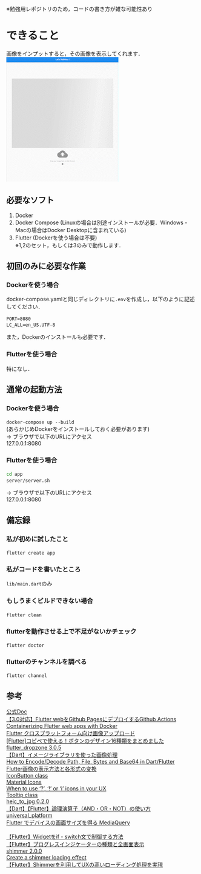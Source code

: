 ※勉強用レポジトリのため，コードの書き方が雑な可能性あり  

# できること  

画像をインプットすると，その画像を表示してくれます．  
![](media/sample.gif)


## 必要なソフト  
1. Docker  
2. Docker Compose (Linuxの場合は別途インストールが必要．Windows・Macの場合はDocker Desktopに含まれている)  
3. Flutter  (Dockerを使う場合は不要)  
※1,2のセット，もしくは3のみで動作します．  

## 初回のみに必要な作業  
### Dockerを使う場合  
docker-compose.yamlと同じディレクトリに`.env`を作成し，以下のように記述してください．
```
PORT=8080
LC_ALL=en_US.UTF-8
```  
また，Dockerのインストールも必要です．  

### Flutterを使う場合
特になし．  

## 通常の起動方法  
### Dockerを使う場合  
`docker-compose up --build`  
(あらかじめDockerをインストールしておく必要があります)  
→ ブラウザで以下のURLにアクセス  
127.0.0.1:8080  

### Flutterを使う場合
```bash
cd app
server/server.sh
```
→ ブラウザで以下のURLにアクセス  
127.0.0.1:8080  

## 備忘録
### 私が初めに試したこと  
`flutter create app`  

### 私がコードを書いたところ  
`lib/main.dart`のみ  

### もしうまくビルドできない場合  
`flutter clean`  

### flutterを動作させる上で不足がないかチェック  
`flutter doctor`  

### flutterのチャンネルを調べる  
`flutter channel`  

## 参考　　
[公式Doc](https://flutter.dev/docs/get-started)  
[【3.0対応】Flutter webをGithub PagesにデプロイするGithub Actions](https://zenn.dev/nekomimi_daimao/articles/26fd2e3b763191)  
[Containerizing Flutter web apps with Docker](https://blog.logrocket.com/containerizing-flutter-web-apps-with-docker/)  
[Flutter クロスプラットフォーム向け画像アップロード](https://www.grow-tag.com/flutter/flutter-picture-upload/)  
[[Flutter]コピペで使える！ボタンのデザイン16種類をまとめました](https://qiita.com/coka__01/items/30716f42e4a909334c9f)  
[flutter_dropzone 3.0.5](https://pub.dev/packages/flutter_dropzone)  
[【Dart】イメージライブラリを使った画像処理](https://cbtdev.net/dart-image-library/)  
[How to Encode/Decode Path, File, Bytes and Base64 in Dart/Flutter](https://www.fluttercampus.com/guide/182/encode-decode-path-file-bytes-base64-in-dart-flutter/)  
[Flutter画像の表示方法と各形式の変換](https://qiita.com/ling350181/items/916ab3174c3e0dfadb00)  
[IconButton class](https://api.flutter.dev/flutter/material/IconButton-class.html)  
[Material Icons](https://fonts.google.com/icons?selected=Material+Icons)  
[When to use ‘?’, ‘!’ or ‘i’ icons in your UX](https://bootcamp.uxdesign.cc/when-to-use-and-i-in-your-ux-a2d63038a274)  
[Tooltip class](https://api.flutter.dev/flutter/material/Tooltip-class.html)  
[heic_to_jpg 0.2.0](https://pub.dev/packages/heic_to_jpg)  
[【Dart】【Flutter】論理演算子（AND・OR・NOT）の使い方](https://note.com/hatchoutschool/n/n1de5ae88bf58)  
[universal_platform](https://pub.dev/packages/universal_platform)  
[Flutter でデバイスの画面サイズを得る MediaQuery]()  
[](https://qiita.com/najeira/items/c98c5fec9c71104f8263)  
[【Flutter】Widgetをif・switch文で制御する方法](https://yumanoblog.com/flutter-if-switch/)  
[【Flutter】プログレスインジケーターの種類と全画面表示](https://cbtdev.net/flutter-progress-indicator/)  
[shimmer 2.0.0](https://pub.dev/packages/shimmer)  
[Create a shimmer loading effect](https://docs.flutter.dev/cookbook/effects/shimmer-loading)  
[【Flutter】Shimmerを利用してUXの高いローディング処理を実現](https://qiita.com/tetsukick/items/16b5f3bd68f094ec5e3d)  


